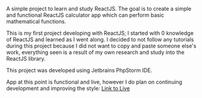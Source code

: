  A simple project to learn and study ReactJS. The goal is to create a simple and functional ReactJS calculator app
 which can perform basic mathematical functions.
 
 This is my first project developing with ReactJS; I started with 0 knowledge of ReactJS and learned as I went along.
 I decided to not follow any tutorials during this project because I did not want to copy and paste someone else's
 work, everything seen is a result of my own research and study into the ReactJS library.

 This project was developed using Jetbrains PhpStorm IDE.
 
 App at this point is functional and live, however I do plan on continuing development and improving the style:
 [Link to Live](https://calculator.petersonchris.me)
